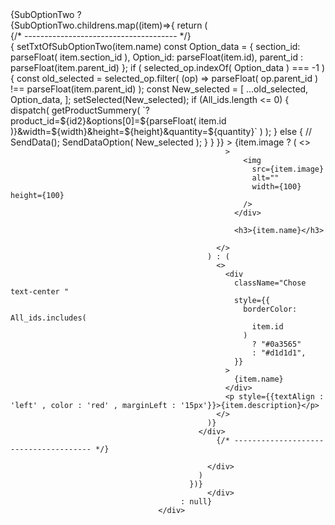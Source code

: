   <div className="row">
                                                   {SubOptionTwo ? 
                                                    <div className="row">
                                                {SubOptionTwo.childrens.map((item)=>{
                                              return (
                                                <div key={item.id} className="col-6">
                                                  {/* -------------------------------------- */}
                                              <div style={{textAlign : 'center'}}
                                                onClick={() => {
                                                  setTxtOfSubOptionTwo(item.name)
                                                  const Option_data = {
                                                    section_id: parseFloat(
                                                      item.section_id
                                                    ),
                                                    Option_id: parseFloat(item.id),
                                                    parent_id : parseFloat(item.parent_id)
                                                  };
                                                  if (
                                                    selected_op.indexOf(
                                                      Option_data
                                                    ) === -1
                                                  ) {
                                                    const old_selected = selected_op.filter(
                                                      (op) =>
                                                        parseFloat(
                                                          op.parent_id
                                                        ) !==
                                                        parseFloat(item.parent_id)
                                                    );
                                                    const New_selected = [
                                                      ...old_selected,
                                                      Option_data,
                                                    ];
                                                      setSelected(New_selected);
                                                    if (All_ids.length <= 0) {
                                                      dispatch(
                                                        getProductSummery(
                                                          `?product_id=${id2}&options[0]=${parseFloat(
                                                            item.id
                                                          )}&width=${width}&height=${height}&quantity=${quantity}`
                                                        )
                                                      );
                                                    } else {
                                                      // SendData();
                                                      SendDataOption(
                                                        New_selected
                                                      );
                                                    }
                                                  }
                                                }}
                                              >
                                                {item.image ? (
                                                  <>
                                                    <div
                                                      className="Card_Image"
                                                      style={{
                                                        borderColor: All_ids.includes(
                                                          item.id
                                                        )
                                                          ? "#0a3565"
                                                          : "#d1d1d1",
                                                      }}
                                                      
                                                    >
                                                        <img
                                                          src={item.image}
                                                          alt=""
                                                          width={100} height={100}
                                                        />
                                                      </div>
                                                      
                                                      <h3>{item.name}</h3>
                                                  
                                                  </>
                                                ) : (
                                                  <>
                                                    <div
                                                      className="Chose text-center "
                                                      style={{
                                                        borderColor: All_ids.includes(
                                                          item.id
                                                        )
                                                          ? "#0a3565"
                                                          : "#d1d1d1",
                                                      }}
                                                    >
                                                      {item.name}
                                                    </div>
                                                    <p style={{textAlign : 'left' , color : 'red' , marginLeft : '15px'}}>{item.description}</p>
                                                  </>
                                                )}
                                              </div>
                                                  {/* -------------------------------------- */}
                                                  
                                                </div>
                                              )
                                            })}
                                                </div>
                                          : null}
                                     </div>
